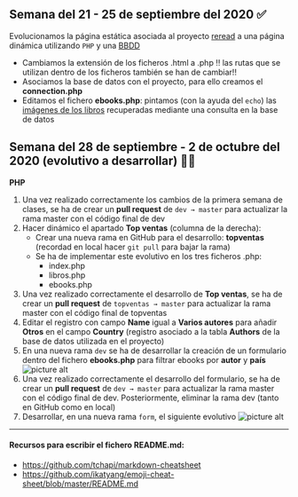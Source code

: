 ## Semana del 21 - 25 de septiembre del 2020 :white_check_mark:
Evolucionamos la página estática asociada al proyecto [reread](https://dannylarrea.github.io/reread "Proyecto HTML reread") a una página dinámica utilizando ```PHP``` y una [BBDD](https://github.com/dannylarrea/reread-php/blob/dev/db/reread.sql)
- Cambiamos la extensión de los ficheros .html a .php :bangbang: las rutas que se utilizan dentro de los ficheros también se han de cambiar!!
- Asociamos la base de datos con el proyecto, para ello creamos el **connection.php**
- Editamos el fichero **ebooks.php**: pintamos (con la ayuda del ```echo```) las [imágenes de los libros](https://github.com/dannylarrea/reread-php/tree/dev/img) recuperadas mediante una consulta en la base de datos

## Semana del 28 de septiembre - 2 de octubre del 2020 (evolutivo a desarrollar) :mega::mega:
**PHP**
1. Una vez realizado correctamente los cambios de la primera semana de clases, se ha de crear un **pull request** de ```dev → master``` para actualizar la rama master con el código final de dev
2. Hacer dinámico el apartado **Top ventas** (columna de la derecha):
    - Crear una nueva rama en GitHub para el desarrollo: **topventas** (recordad en local hacer ```git pull``` para bajar la rama)
    - Se ha de implementar este evolutivo en los tres ficheros .php:
        - index.php
        - libros.php
        - ebooks.php
3. Una vez realizado correctamente el desarrollo de **Top ventas**, se ha de crear un **pull request** de ```topventas → master``` para actualizar la rama master con el código final de topventas
4. Editar el registro con campo **Name** igual a **Varios autores** para añadir **Otros** en el campo **Country** (registro asociado a la tabla **Authors** de la base de datos utilizada en el proyecto)
5. En una nueva rama ```dev``` se ha de desarrollar la creación de un formulario dentro del fichero **ebooks.php** para filtrar ebooks por **autor** y **país**
![picture alt](https://raw.githubusercontent.com/dannylarrea/reread-php/dev/BackupRandom/form.png "formulario: autor y país")
6. Una vez realizado correctamente el desarrollo del formulario, se ha de crear un **pull request** de ```dev → master``` para actualizar la rama master con el código final de dev. Posteriormente, eliminar la rama dev (tanto en GitHub como en local)
7. Desarrollar, en una nueva rama ```form```, el siguiente evolutivo
![picture alt](https://raw.githubusercontent.com/dannylarrea/reread-php/dev/BackupRandom/form%20%2B%20title.png "formulario: autor, título y país")

- - - -
#### Recursos para escribir el fichero README.md:
- https://github.com/tchapi/markdown-cheatsheet
- https://github.com/ikatyang/emoji-cheat-sheet/blob/master/README.md